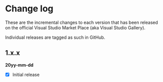 # Change log

These are the incremental changes to each version that has been released on the official Visual Studio Market Place (aka Visual Studio Gallery).

Individual releases are tagged as such in GitHub.

## 1.x.x
**20yy-mm-dd**
- [x] Initial release
